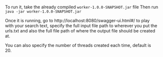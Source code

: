 To run it, take the already compiled `worker-1.0.0-SNAPSHOT.jar` file
Then run `java -jar worker-1.0.0-SNAPSHOT.jar`

Once it is running, go to http://localhost:8080/swagger-ui.html#/ to play with your search text, specify the full input file path to wherever you put the urls.txt and also the full file path of where the output file should be created at.

You can also specify the number of threads created each time, default is 20.



